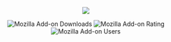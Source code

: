 <p align="center"> <img src="https://github.com/user-attachments/assets/f880411a-719b-4f93-ad91-ef919397709c"></p>
<p align="center"> 
  <img alt="Mozilla Add-on Downloads" src="https://img.shields.io/amo/dw/peaceful-boat-animated?style=for-the-badge">
  <img alt="Mozilla Add-on Rating" src="https://img.shields.io/amo/rating/peaceful-boat-animated?style=for-the-badge">
  <img alt="Mozilla Add-on Users" src="https://img.shields.io/amo/users/peaceful-boat-animated?style=for-the-badge">

</p>
